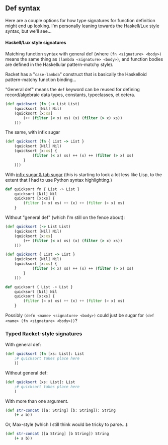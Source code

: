 Def syntax
----------

Here are a couple options for how type signatures for function definition might end up looking. I'm personally leaning towards the Haskell/Lux style syntax, but we'll see...

#### Haskell/Lux style signatures

Matching function syntax with general def (where `(fn <signature> <body>)` means the same thing as `(lambda <signature> <body>)`, and function bodies are defined in the Haskellular pattern-matchy style).

Racket has a "`case-lambda`" construct that is basically the Haskelloid pattern-matchy function binding...

"General def" means the `def` keyword can be reused for defining record/algebraic data types, constants, typeclasses, et cetera.

```clojure
(def quicksort (fn (-> List List)
    (quicksort [Nil] Nil)
    (quicksort [x:xs]
        (++ (filter (< x) xs) (x) (filter (> x) xs))
    )))
```

The same, with infix sugar
```clojure
(def quicksort (fn { List -> List }
    (quicksort [Nil] Nil)
    (quicksort [x:xs] {
            (filter (< x) xs) ++ (x) ++ (filter (> x) xs)
        }
    )))
```

With [infix sugar & tab sugar](http://srfi.schemers.org/srfi-110/srfi-110.html) (this is starting to look a lot less like Lisp, to the extent that I had to use Python syntax highlighting.)

```python
def quicksort fn { List -> List }
    quicksort [Nil] Nil
    quicksort [x:xs] {
        (filter (< x) xs) ++ (x) ++ (filter (> x) xs)
    }
```

Without "general def" (which I'm still on the fence about):

```clojure
(def quicksort (-> List List)
    (quicksort [Nil] Nil)
    (quicksort [x:xs]
        (++ (filter (< x) xs) (x) (filter (> x) xs))
    )))
```

```clojure
(def quicksort { List -> List }
    (quicksort [Nil] Nil)
    (quicksort [x:xs] {
            (filter (< x) xs) ++ (x) ++ (filter (> x) xs)
        }
    )))
```

```python
def quicksort { List -> List }
    quicksort [Nil] Nil
    quicksort [x:xs] {
        (filter (< x) xs) ++ (x) ++ (filter (> x) xs)
    }
```

Possibly `(defn <name> <signature> <body>)` could just be sugar for `(def <name> (fn <signature> <body>))`?


### Typed Racket-style signatures

With general def:

```clojure
(def quicksort (fn [xs: List]: List
    ;# quicksort takes place here
    ))
```

Without general def:

```clojure
(def quicksort [xs: List]: List
    ;# quicksort takes place here
    )
```

With more than one argument.

```clojure
(def str-concat ([a: String] [b: String]): String
    (+ a b))
```

Or, Max-style (which I still think would be tricky to parse...):

```clojure
(def str-concat ([a String] [b String]) String
    (+ a b))
```
